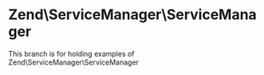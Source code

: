 Zend\ServiceManager\ServiceManager
==================================

This branch is for holding examples of Zend\ServiceManager\ServiceManager
